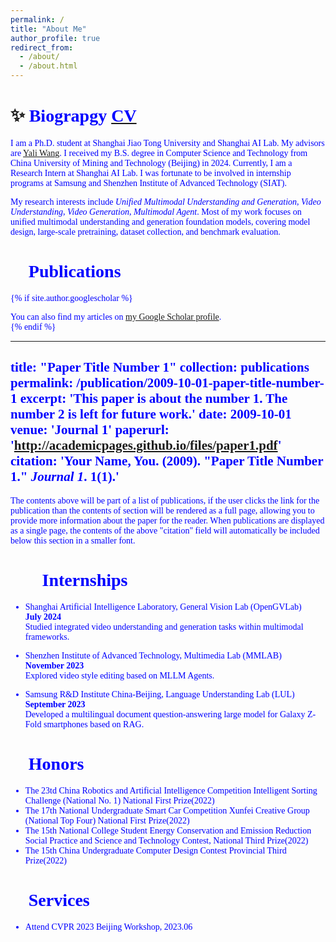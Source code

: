 ```yaml
---
permalink: /
title: "About Me"
author_profile: true
redirect_from: 
  - /about/
  - /about.html
---
```



✨ <font face="Cambria" color=Blue>Biograpgy [<font face="Cambria" color=Blue>CV</font>](files/CV_ZhengrongYue.pdf)
======

<font face="Cambria">I am a Ph.D. student at Shanghai Jiao Tong University and Shanghai AI Lab. My advisors are </font>[<font face="Cambria">Yali Wang</font>](https://scholar.google.com/citations?hl=zh-CN&user=hD948dkAAAAJ)<font face="Cambria">. I received my B.S. degree in Computer Science and Technology from China University of Mining and Technology (Beijing) in 2024. Currently, I am a Research Intern at Shanghai AI Lab. I was fortunate to be involved in internship programs at Samsung and Shenzhen Institute of Advanced Technology (SIAT).</font>

<font face="Cambria">My research interests include </font>*<font face="Cambria">Unified Multimodal Understanding and Generation</font>*, *<font face="Cambria">Video Understanding</font>*, *<font face="Cambria">Video Generation</font>*, *<font face="Cambria">Multimodal Agent</font>*<font face="Cambria">. Most of my work focuses on unified multimodal understanding and generation foundation models, covering model design, large-scale pretraining, dataset collection, and benchmark evaluation.
</font>


📑 <font face="Cambria" color=Blue>Publications</font>
======
{% if site.author.googlescholar %}
  <div class="wordwrap">You can also find my articles on <a href="https://scholar.google.com.hk/citations?user=l2WXe8cAAAAJ&hl=zh-CN">my Google Scholar profile</a>.</div>
{% endif %}

---
title: "Paper Title Number 1"
collection: publications
permalink: /publication/2009-10-01-paper-title-number-1
excerpt: 'This paper is about the number 1. The number 2 is left for future work.'
date: 2009-10-01
venue: 'Journal 1'
paperurl: 'http://academicpages.github.io/files/paper1.pdf'
citation: 'Your Name, You. (2009). &quot;Paper Title Number 1.&quot; <i>Journal 1</i>. 1(1).'
---

The contents above will be part of a list of publications, if the user clicks the link for the publication than the contents of section will be rendered as a full page, allowing you to provide more information about the paper for the reader. When publications are displayed as a single page, the contents of the above "citation" field will automatically be included below this section in a smaller font.


🤵🏻 <font face="Cambria" color=Blue>Internships</font>
======
<font face="Cambria">

- Shanghai Artificial Intelligence Laboratory, General Vision Lab (OpenGVLab)  
  **July 2024**  
  Studied integrated video understanding and generation tasks within multimodal frameworks.
  
- Shenzhen Institute of Advanced Technology, Multimedia Lab (MMLAB)  
  **November 2023**  
  Explored video style editing based on MLLM Agents.
  
- Samsung R&D Institute China-Beijing, Language Understanding Lab (LUL)  
  **September 2023**  
  Developed a multilingual document question-answering large model for Galaxy Z-Fold smartphones based on RAG.
</font>


🏅 <font face="Cambria" color=Blue>Honors</font>
======
<font face="Cambria">
  
- The 23td China Robotics and Artificial Intelligence Competition Intelligent Sorting Challenge (National No. 1) National First Prize(2022)
- The 17th National Undergraduate Smart Car Competition Xunfei Creative Group (National Top Four) National First Prize(2022)
- The 15th National College Student Energy Conservation and Emission Reduction Social Practice and Science and Technology Contest, National Third Prize(2022)
- The 15th China Undergraduate Computer Design Contest Provincial Third Prize(2022)

</font>

📑 <font face="Cambria" color=Blue>Services</font>
======
<font face="Cambria">

  - Attend CVPR 2023 Beijing Workshop, 2023.06
    
</font>
